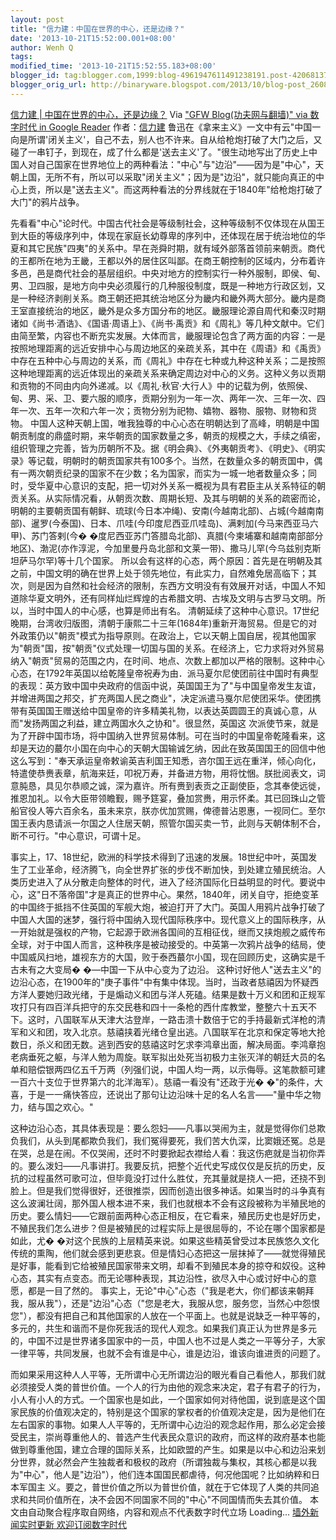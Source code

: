 ```yaml
---
layout: post
title: "信力建：中国在世界的中心，还是边缘？"
date: '2013-10-21T15:52:00.001+08:00'
author: Wenh Q
tags:
modified_time: '2013-10-21T15:52:55.183+08:00'
blogger_id: tag:blogger.com,1999:blog-4961947611491238191.post-4206813786952177599
blogger_orig_url: http://binaryware.blogspot.com/2013/10/blog-post_2608.html
---
```

[信力建 |
中国在世界的中心，还是边缘？](http://feedproxy.google.com/~r/chinagfwblog/~3/vSkSNGwRANo/)
Via ["GFW Blog(功夫网与翻墙)" via 数字时代 in Google
Reader](https://www.blogger.com/blogger.g?blogID=4961947611491238191&pli=1)
作者：[信力建](http://www.my1510.cn/author.php?xinlijian)
鲁迅在《拿来主义》一文中有云"中国一向是所谓'闭关主义'，自己不去，别人也不许来。自从给枪炮打破了大门之后，又碰了一串钉子，到现在，成了什么都是'送去主义'了。"很生动地写出了历史上中国人对自己国家在世界地位上的两种看法："中心"与"边沿"——因为是"中心"，天朝上国，无所不有，所以可以采取"闭关主义"；因为是"边沿"，就只能向真正的中心上贡，所以是"送去主义"。而这两种看法的分界线就在于1840年"给枪炮打破了大门"的鸦片战争。

先看看"中心"论时代。中国古代社会是等级制社会，这种等级制不仅体现在从国王到大臣的等级序列中，体现在家庭长幼尊卑的序列中，还体现在居于统治地位的华夏和其它民族"四夷"的关系中。早在尧舜时期，就有域外部落首领前来朝贡。商代的王都所在地为王畿，王都以外的居住区叫鄙。在商王朝控制的区域内，分布着许多邑，邑是商代社会的基层组织。中央对地方的控制实行一种外服制，即侯、甸、男、卫四服，是地方向中央必须履行的几种服役制度，既是一种地方行政区划，又是一种经济剥削关系。商王朝还把其统治地区分为畿内和畿外两大部分。畿内是商王室直接统治的地区，畿外是众多方国分布的地区。畿服理论源自周代和秦汉时期诸如《尚书·酒诰》、《国语·周语上》、《尚书·禹贡》和《周礼》等几种文献中。它们
由简至繁，内容也不断充实发展。大体而言，畿服理论包含了两方面的内容：一是按照地理距离的远近安排中心与周边地区的亲疏关系，其中在《周语》和《禹贡》中存在五种中心与周边的关系，而《周礼》中存在七种或九种这种关系；二是按照这种地理距离的远近体现出的亲疏关系来确定周边对中心的义务。这种义务以贡期和贡物的不同由内向外递减。以《周礼·秋官·大行人》中的记载为例，依照侯、甸、男、采、卫、要六服的顺序，贡期分别为一年一次、两年一次、三年一次、四年一次、五年一次和六年一次；贡物分别为祀物、嬉物、器物、服物、财物和货物。
中国人这种天朝上国，唯我独尊的中心心态在明朝达到了高峰，明朝是中国朝贡制度的鼎盛时期，来华朝贡的国家数量之多，朝贡的规模之大，手续之缜密，组织管理之完善，皆为历朝所不及。据《明会典》、《外夷朝贡考》、《明史》、《明实录》等记载，明朝时的朝贡国家共有100多个。当然，在数量众多的朝贡国中，偶有一两次朝贡纪录的国家不在少数；名为国家，而实为一城一地者数量众多；同时，受华夏中心意识的支配，把一切对外关系一概视为具有君臣主从关系特征的朝贡关系。从实际情况看，从朝贡次数、周期长短、及其与明朝的关系的疏密而论，明朝的主要朝贡国有朝鲜、琉球(今日本冲绳)、安南(今越南北部)、占城(今越南南部)、暹罗(今泰国)、日本、爪哇(今印度尼西亚爪哇岛)、满剌加(今马来西亚马六甲)、苏门答剌(今�
�度尼西亚苏门答腊岛北部)、真腊(今柬埔寨和越南南部部分地区)、渤泥(亦作淳泥，今加里曼丹岛北部和文莱一带)、撒马儿罕(今乌兹别克斯坦萨马尔罕)等十几个国家。
所以会有这样的心态，两个原因：首先是在明朝及其之前，中国文明的确在世界上处于领先地位，有此实力，自然难免居高临下；其次，则是因为自然和社会经济的限制，东西方文明没有有效展开对话，中国人不知道除华夏文明外，还有同样灿烂辉煌的古希腊文明、古埃及文明与古罗马文明。所以，当时中国人的中心感，也算是师出有名。
清朝延续了这种中心意识。17世纪晚期，台湾收归版图，清朝于康熙二十三年(1684年)重新开海贸易。但是它的对外政策仍以"朝贡"模式为指导原则。在政治上，它以天朝上国自居，视其他国家为"朝贡"国，按"朝贡"仪式处理一切国与国的关系。在经济上，它力求将对外贸易纳入"朝贡"贸易的范围之内，在时间、地点、次数上都加以严格的限制。这种中心心态，在1792年英国以给乾隆皇帝祝寿为由．派马夏尔尼使团前往中国时有典型的表现：英方致中国中央政府的信函中说，英国国王为了"与中国皇帝发生友谊，并增进两国之邦交，扩充两国人民之商业"，决定派遣马戛尔尼使团采华。使团携带有英国国王赠送给中国皇帝的许多精美礼物，以表达英圆圆王的真诚心意，从而"发扬两国之利益，建立两国水久之协和"。很显然，英国这
次派使节来，就是为了开辟中国市场，将中国纳入世界贸易体制。可在当时的中国皇帝乾隆看来，这却是天边的蕞尔小国在向中心的天朝大国输诚乞纳，因此在致英国国王的回信中他这么写到："奉天承运皇帝敕谕英吉利国王知悉，咨尔国王远在重洋，倾心向化，特遣使恭赉表章，航海来廷，叩祝万寿，并备进方物，用将忱悃。朕批阅表文，词意肫恳，具见尔恭顺之诚，深为嘉许。所有赉到表贡之正副使臣，念其奉使远徙，推恩加礼。以令大臣带领瞻觐，赐予筳宴，叠加赏赉，用示怀柔。其已回珠山之管船官役人等六百余名，虽未来京，朕亦优加赏赐，俾德普沾恩惠，一视同仁。至尔国王表内恳请派一尔国之人住居天朝，照管尔国买卖一节，此则与天朝体制不合，断不可行。"中心意识，可谓十足。

事实上，17、18世纪，欧洲的科学技术得到了迅速的发展。18世纪中叶，英国发生了工业革命，经济腾飞，向全世界扩张的步伐不断加快，到处建立殖民统治。人类历史进入了从分散走向整体的时代，进入了经济国际化日益明显的时代。要说中心，这"日不落帝国"才是真正的世界中心。果然，1840年，闭关自守，拒绝变革的中国终于抵挡不住英国的军舰大炮，被迫打开了大门。英国人用鸦片战争打破了中国人大国的迷梦，强行将中国纳入现代国际秩序中。现代意义上的国际秩序，从一开始就是强权的产物，它起源于欧洲各国间的互相征伐，继而又挟炮舰之威传布全球，对于中国人而言，这种秩序是被动接受的。中英第一次鸦片战争的结局，使中国威风扫地，雄视东方的大国，败于泰西蕞尔小国，现在回顾历史，这确实是千古未有之大变局�
�—中国一下从中心变为了边沿。
这种讨好他人"送去主义"的边沿心态，在1900年的"庚子事件"中有集中体现。当时，当政者慈禧因为怀疑西方洋人要她归政光绪，于是煽动义和团与洋人死磕。结果是数十万义和团和正规军攻打只有四百洋兵把守的东交民巷和四十一条枪的西什库教堂，整整六十五天不下。这时，八国联军从天津大沽登岸，一路击溃十数倍于它的手持最新式洋枪的清军和义和团，攻入北京。慈禧挟着光绪仓皇出逃。八国联军在北京和保定等地大抢数日，杀义和团无数。逃到西安的慈禧这时乞求李鸿章出面，解决局面。李鸿章抱老病垂死之躯，与洋人勉为周旋。联军拟出处死当初极力主张灭洋的朝廷大员的名单和赔偿银两四亿五千万两（列强们说，中国人均一两，以示侮辱。这笔款额可建一百六十支位于世界第六的北洋海军）。慈禧一看没有"还政于光�
�"的条件，大喜，于是一一痛快答应，还说出了那句让边沿味十足的名人名言——"量中华之物力，结与国之欢心。"

这种边沿心态，其具体表现是：要么怨妇——凡事以哭闹为主，就是觉得你们总欺负我们，从头到尾都欺负我们，我们冤得要死，我们苦大仇深，比窦娥还冤。总是在哭，总是在闹。不仅哭闹，还时不时要掀起衣襟给人看：我这伤疤就是当初你弄的。要么泼妇——凡事讲打。我要反抗，把整个近代史写成仅仅是反抗的历史，反抗的过程虽然可歌可泣，但毕竟没打过什么胜仗，充其量就是挠人一把，还挠不到脸上。但是我们觉得很好，还很推崇，因而创造出很多神话。如果当时的斗争真有这么波澜壮阔，那外国人根本进不来，我们也就根本不会有这段被称为半殖民地的历史。要么情妇——它跟前面两种心态正相反，在它看来，殖民历史也是好历史，不殖民我们怎么进步？但是被殖民的过程实际上是很屈辱的，不论在哪个国家都是如此，尤�
�对这个民族的上层精英来说。如果这些精英曾受过本民族悠久文化传统的熏陶，他们就会感到更悲哀。但是情妇心态把这一层抹掉了——就觉得殖民是好事，能看到它给被殖民国家带来文明，却看不到殖民本身的掠夺和奴役。这种心态，其实有点变态。而无论哪种表现，其边沿性，欲尽入中心或讨好中心的意愿，都是一目了然的。
事实上，无论"中心"心态（"我是老大，你们都该来朝拜我，服从我"），还是"边沿"心态（"您是老大，我服从您，服务您，当然心中怨恨您"），都没有把自己和其他国家的人放在一个平面上。也就是说缺乏一种平等的，多元的，共生和谐而不是你死我活的现代人观念。如果我们真正认为世界是多元的，中国不过是世界诸多国家中的一员，中国人也不过是人类之一平等分子，大家一律平等，共同发展，也就不会有谁是中心，谁是边沿，谁该向谁进贡的问题了。

而如果采用这种人人平等，无所谓中心无所谓边沿的眼光看自己看他人，那我们就必须接受人类的普世价值。一个人的行为由他的观念来决定，君子有君子的行为，小人有小人的方式。一个国家也是如此，一个国家如何对待他国，说到底是这个国家民族的价值观决定的，特别是这个国家的掌权者的价值观决定是，因为是他们在左右国家的事物。如果人人平等的，无所谓中心边沿的观念起作用，那么必定会接受民主，崇尚尊重他人的、普选产生代表民众意识的政府，而这样的政府基本也能做到尊重他国，建立合理的国际关系，比如欧盟的产生。如果是以中心和边沿来划分世界，就必然会产生独裁者和极权的政府（所谓独裁与集权，其核心都是以我为"中心"，他人是"边沿"），他们连本国国民都虐待，何况他国呢？比如纳粹和日本军国主
义。要之，普世价值之所以为普世价值，就在于它体现了人类的共同追求和共同价值所在，决不会因不同国家不同的"中心"不同国情而失去其价值。
本文由自动聚合程序取自网络，内容和观点不代表数字时代立场
Loading…
[墙外新闻实时更新 欢迎订阅数字时代](http://eepurl.com/msuvD)
